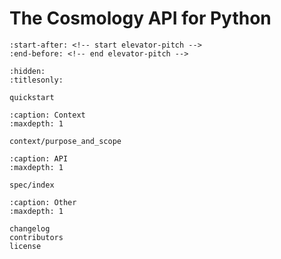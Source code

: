 # The Cosmology API for Python

```{include} ../README.md
:start-after: <!-- start elevator-pitch -->
:end-before: <!-- end elevator-pitch -->
```

```{toctree}
:hidden:
:titlesonly:

quickstart
```

```{toctree}
:caption: Context
:maxdepth: 1

context/purpose_and_scope
```

```{toctree}
:caption: API
:maxdepth: 1

spec/index
```

```{toctree}
:caption: Other
:maxdepth: 1

changelog
contributors
license
```
